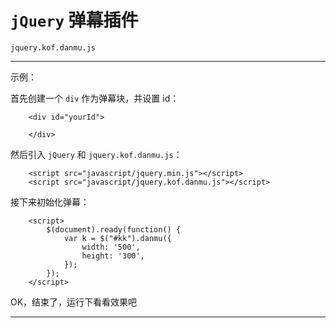 # `jQuery` 弹幕插件

`jquery.kof.danmu.js`

---

示例：

首先创建一个 `div` 作为弹幕块，并设置 id：

```
	<div id="yourId">

	</div>
```

然后引入 `jQuery` 和 `jquery.kof.danmu.js`：

```
	<script src="javascript/jquery.min.js"></script>
	<script src="javascript/jquery.kof.danmu.js"></script>
```

接下来初始化弹幕：

```
	<script>
		$(document).ready(function() {
			var k = $("#kk").danmu({
				width: '500', 
				height: '300',
			});	
		}); 
	</script>
```

OK，结束了，运行下看看效果吧

---